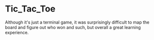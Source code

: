 # Tic_Tac_Toe
Although it's just a terminal game, it was surprisingly difficult to map the board and figure out who won and such, but overall a great learning experience.
